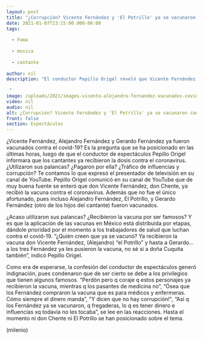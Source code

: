 ```yaml
---
layout: post
title: "¿Corrupción? Vicente Fernández y 'El Potrillo' ya se vacunaron contra covid-19 -  Pepillo Origel"
date: 2021-01-07T23:15:00.000-06:00
tags:
  
  - Fama
  
  - musica
  
  - cantante
  
author: nil
description: "El conductor Pepillo Origel reveló que Vicente Fernández, don Chente, y Alejandro Fernández, 'El Potrillo', ya recibieron la vacuna contra el covid-19.   "
image: /uploads/2021/images-vicente-alejandro-fernandez-vacunados-covid.jpg
video: nil
audio: nil
alt: ¿Corrupción? Vicente Fernández y 'El Potrillo' ya se vacunaron contra covid-19 -  Pepillo Origel
front: false
section: Espectáculos
---
```


¿Vicente Fernández, Alejandro Fernández y Gerardo Fernández ya fueron vacunados contra el covid-19? Es la pregunta que se ha posicionado en las últimas horas, luego de que el conductor de espectáculos Pepillo Origel informara que los cantantes ya recibieron la dosis contra el coronavirus. ¿Utilizaron sus palancas? ¿Pagaron por ella? ¿Tráfico de influencias y corrupción? Te contamos lo que expresó el presentador de televisión en su canal de YouTube. Pepillo Origel comunicó en su canal de YouTube que de muy buena fuente se enteró que don Vicente Fernández, don Chente, ya recibió la vacuna contra el coronavirus. Además que no fue el único afortunado, pues incluso Alejandro Fernández, El Potrillo, y Gerardo Fernández (otro de los hijos del cantante) fueron vacunados. 

¿Acaso utilizaron sus palancas? ¿Recibieron la vacuna por ser famosos? Y es que la aplicación de las vacunas en México está distribuida por etapas, dándole prioridad por el momento a los trabajadores de salud que luchan contra el covid-19. “¿Quién creen que ya se vacunó? Ya recibieron la vacuna don Vicente Fernández, (Alejandro) “el Potrillo” y hasta a Gerardo… a los tres Fernández ya les pusieron la vacuna, no sé si a doña Cuquita también”, indicó Pepillo Origel. 

Como era de esperarse, la confesión del conductor de espectáculos generó indignación, pues condenaron que de ser cierto se debe a los privilegios que tienen algunos famosos. “Perdón pero q coraje q estos personajes ya recibieron la vacuna, mientras q los pasantes de medicina no”, “Ósea que los Fernández compraron la vacuna que es para médicos y enfermeras. Cómo siempre el dinero manda”, "Y dicen que no hay corrupción!", “Así q los Fernández ya se vacunaron, q fregaderas, lo q es tener dinero e influencias xq todavía no les tocaba”, se lee en las reacciones. Hasta el momento ni don Chente ni El Potrillo se han posicionado sobre el tema. 

(milenio)